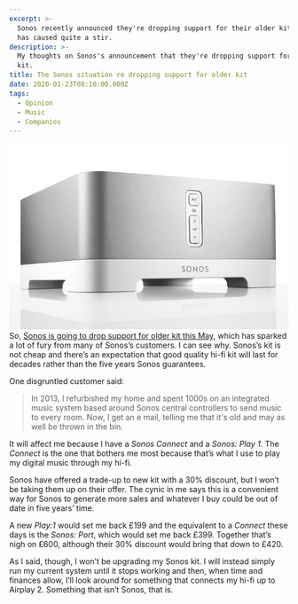 ```yaml
---
excerpt: >-
  Sonos recently announced they're dropping support for their older kit, which
  has caused quite a stir.
description: >-
  My thoughts on Sonos's announcement that they're dropping support for older
  kit.
title: The Sonos situation re dropping support for older kit
date: 2020-01-23T08:10:00.000Z
tags:
  - Opinion
  - Music
  - Companies
---
```

![Sonos Connect](/assets/images/posts/2020/01/2020-01-23-sonos-connect.jpg "class=s33 right|@itemprop=image")
So, [Sonos is going to drop support for older kit this May](https://blog.sonos.com/en-gb/end-of-software-updates-for-legacy-products/ "Read the Sonos blog about this."), which has sparked a lot of fury from many of Sonos’s customers. I can see why. Sonos’s kit is not cheap and there’s an expectation that good quality hi-fi kit will last for decades rather than the five years Sonos guarantees.

One disgruntled customer said:

> In 2013, I refurbished my home and spent 1000s on an integrated music system based around Sonos central controllers to send music to every room.  Now, I get an e mail, telling me that it's old and may as well be thrown in the bin.

It will affect me because I have a _Sonos Connect_ and a _Sonos: Play 1_. The _Connect_ is the one that bothers me most because that’s what I use to play my digital music through my hi-fi.

Sonos have offered a trade-up to new kit with a 30% discount, but I won’t be taking them up on their offer. The cynic in me says this is a convenient way for Sonos to generate more sales and whatever I buy could be out of date in five years’ time.

A new _Play:1_ would set me back £199 and the equivalent to a _Connect_ these days is the _Sonos: Port_, which would set me back £399. Together that’s nigh on £600, although their 30% discount would bring that down to £420.

As I said, though, I won’t be upgrading my Sonos kit. I will instead simply run my current system until it stops working and then, when time and finances allow, I’ll look around for something that connects my hi-fi up to Airplay 2. Something that isn’t Sonos, that is.

